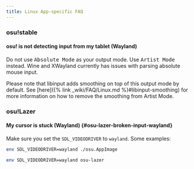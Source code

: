 ```yaml
---
title: Linux App-specific FAQ
---
```


### osu!stable

#### osu! is not detecting input from my tablet (Wayland)

Do not use <kbd>Absolute Mode</kbd> as your output mode. Use <kbd>Artist Mode</kbd> instead. Wine and XWayland currently has issues with parsing absolute mouse input.

Please note that libinput adds smoothing on top of this output mode by default. See [here]({% link _wiki/FAQ/Linux.md %}#libinput-smoothing) for more information on how to remove the smoothing from Artist Mode.

### osu!Lazer

#### My cursor is stuck (Wayland) {#osu-lazer-broken-input-wayland}

Make sure you set the `SDL_VIDEODRIVER` to `wayland`. Some examples:

```bash
env SDL_VIDEODRIVER=wayland ./osu.AppImage
```

```bash
env SDL_VIDEODRIVER=wayland osu-lazer
```
